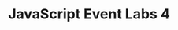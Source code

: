 ---
title:				"JavaScript Event Labs 4"
url: 			
name: 				"JS Events Lab 4"
description: 		"In this exercise an event will be created on a parent node to demonstrate event delegation. An event will occur on a child element and it will be dealt with by the parent element."
short-description: 	"Demonstrate Event Delegation"
resource-link:		"/assets/courses/c50141/javascript-events-lab-4"
resource-hash:		"javascript-events-lab-4"
img-src-dir:		/img/50141/
---